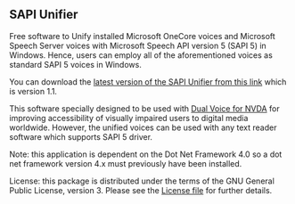 ## SAPI Unifier

Free software to Unify installed Microsoft OneCore voices and Microsoft Speech Server voices with Microsoft Speech API version 5 (SAPI 5) in Windows. Hence, users can employ all of the aforementioned voices as standard SAPI 5 voices in Windows.

You can download the [latest version of the SAPI Unifier from this link](https://github.com/Mahmood-Taghavi/SAPI_Unifier/releases/download/v1.1/SAPI_Unifier_requires_dot_NET_4.exe) which is version 1.1.

This software specially designed to be used with [Dual Voice for NVDA](https://mahmood-taghavi.github.io/dual_voice/) for improving accessibility of visually impaired users to digital media worldwide. However, the unified voices can be used with any text reader software which supports SAPI 5 driver.

Note: this application is dependent on the Dot Net Framework 4.0 so a dot net framework version 4.x must previously have been installed.

License: this package is distributed under the terms of the GNU General Public License, version 3. Please see the [License file](https://github.com/Mahmood-Taghavi/SAPI_Unifier/blob/master/LICENSE) for further details.
